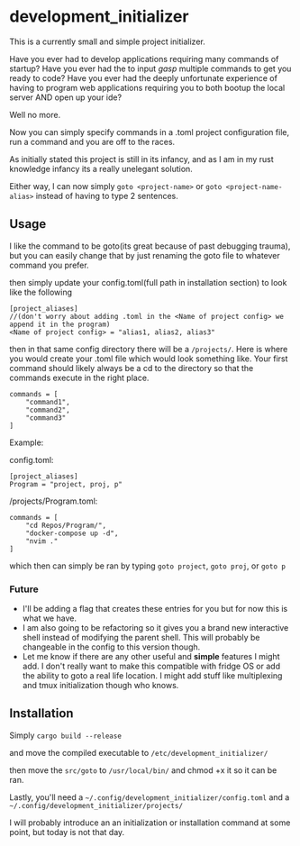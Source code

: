 # development_initializer
This is a currently small and simple project initializer.

Have you ever had to develop applications requiring many commands of startup?
Have you ever had the to input *gasp* multiple commands to get you ready to code?
Have you ever had the deeply unfortunate experience of having to program web applications requiring you to both bootup the local server AND open up your ide?

Well no more.

Now you can simply specify commands in a .toml project configuration file, run a command and you are off to the races.

As initially stated this project is still in its infancy, and as I am in my rust knowledge infancy its a really unelegant solution.

Either way, I can now simply ```goto <project-name>``` or ```goto <project-name-alias>``` instead of having to type 2 sentences.

## Usage
I like the command to be goto(its great because of past debugging trauma), but you can easily change that by just renaming the goto file to whatever command you prefer.

then simply update your config.toml(full path in installation section) to look like the following
```
[project_aliases]
//(don't worry about adding .toml in the <Name of project config> we append it in the program)
<Name of project config> = "alias1, alias2, alias3"
```

then in that same config directory there will be a ```/projects/```. Here is where you would create your <Name of project config>.toml file which would look something like. Your first command should likely always be a cd to the directory so that the commands execute in the right place.

```
commands = [
    "command1",
    "command2",
    "command3"
]
```

Example:

config.toml:
```
[project_aliases]
Program = "project, proj, p"
```

/projects/Program.toml:
```
commands = [
    "cd Repos/Program/",
    "docker-compose up -d",
    "nvim ."
]
```

which then can simply be ran by typing ```goto project```, ```goto proj```, or ```goto p```

### Future
- I'll be adding a flag that creates these entries for you but for now this is what we have.
- I am also going to be refactoring so it gives you a brand new interactive shell instead of modifying the parent shell. This will probably be changeable in the config to this version though.
- Let me know if there are any other useful and **simple** features I might add. I don't really want to make this compatible with fridge OS or add the ability to goto a real life location. I might add stuff like multiplexing and tmux initialization though who knows.


## Installation
Simply
``` cargo build --release ```

and move the compiled executable to ```/etc/development_initializer/```

then move the ```src/goto``` to ```/usr/local/bin/``` and chmod +x it so it can be ran.

Lastly, you'll need a ```~/.config/development_initializer/config.toml``` and a ```~/.config/development_initializer/projects/```

I will probably introduce an an initialization or installation command at some point, but today is not that day.
